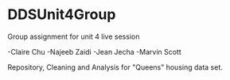 # DDSUnit4Group
Group assignment for unit 4 live session

-Claire Chu
-Najeeb Zaidi
-Jean Jecha
-Marvin Scott

Repository, Cleaning and Analysis for "Queens" housing data set.
